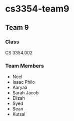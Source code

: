 # cs3354-team9
## Team 9
### Class
CS 3354.002
### Team Members
- Neel 
- Isaac Philo
- Aaryaa 
- Sarah Jacob
- Elizah 
- Syed 
- Sean 
- Kutsal 
